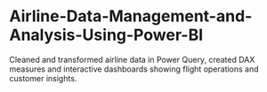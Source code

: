 # Airline-Data-Management-and-Analysis-Using-Power-BI
Cleaned and transformed airline data in Power Query, created DAX measures and interactive dashboards showing flight operations and customer insights.
